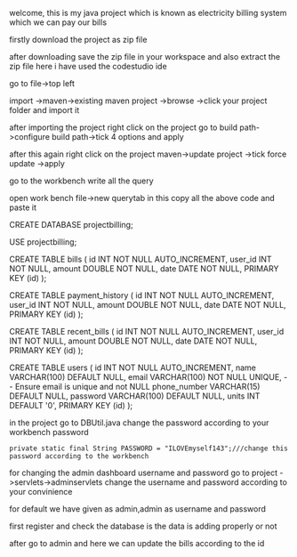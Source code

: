 welcome, this is my java project which is known as electricity billing system which we can pay our bills 

firstly download the project as zip file

after downloading save the zip file in your workspace 
and also extract the zip file 
here i have used the codestudio ide

go to file->top left

import ->maven->existing maven project ->browse ->click your project folder and import it 

after importing the project right click on the project go to build path->configure build path->tick 4 options and apply

after this again right click on the project maven->update project ->tick force update ->apply

go to the workbench write all the query 

open work bench file->new querytab in this copy all the above code and paste it


CREATE DATABASE projectbilling;

USE projectbilling;

CREATE TABLE bills (
  id INT NOT NULL AUTO_INCREMENT,
  user_id INT NOT NULL,
  amount DOUBLE NOT NULL,
  date DATE NOT NULL,
  PRIMARY KEY (id)
);


CREATE TABLE payment_history (
  id INT NOT NULL AUTO_INCREMENT,
  user_id INT NOT NULL,
  amount DOUBLE NOT NULL,
  date DATE NOT NULL,
  PRIMARY KEY (id)
);


CREATE TABLE recent_bills (
  id INT NOT NULL AUTO_INCREMENT,
  user_id INT NOT NULL,
  amount DOUBLE NOT NULL,
  date DATE NOT NULL,
  PRIMARY KEY (id)
);

CREATE TABLE users (
  id INT NOT NULL AUTO_INCREMENT,
  name VARCHAR(100) DEFAULT NULL,
  email VARCHAR(100) NOT NULL UNIQUE,  -- Ensure email is unique and not NULL
  phone_number VARCHAR(15) DEFAULT NULL,
  password VARCHAR(100) DEFAULT NULL,
  units INT DEFAULT '0',
  PRIMARY KEY (id)
);


in the project go to DBUtil.java change the password according to your workbench password 


    private static final String PASSWORD = "ILOVEmyself143";///change this password according to the workbench
   

for changing the admin dashboard username and password go to project ->servlets->adminservlets change the username and password according to your convinience 

for default we have given as admin,admin as username and password

first register and check the database is the data is adding properly or not 

after go to admin and here we can update the bills according to the id 




